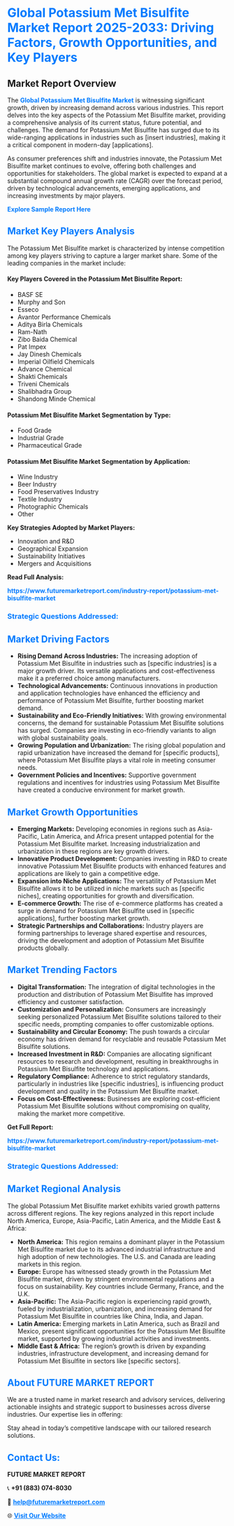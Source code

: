<h1 style="color: #007BFF;">Global Potassium Met Bisulfite Market Report 2025-2033: Driving Factors, Growth Opportunities, and Key Players</h1>

<section id="overview">
<h2>Market Report Overview</h2>
<p>The <a href="https://www.futuremarketreport.com/industry-report/potassium-met-bisulfite-market" style="color: #007BFF; text-decoration: none;"><strong>Global Potassium Met Bisulfite Market</strong></a> is witnessing significant growth, driven by increasing demand across various industries. This report delves into the key aspects of the Potassium Met Bisulfite market, providing a comprehensive analysis of its current status, future potential, and challenges. The demand for Potassium Met Bisulfite has surged due to its wide-ranging applications in industries such as [insert industries], making it a critical component in modern-day [applications].</p>
<p>As consumer preferences shift and industries innovate, the Potassium Met Bisulfite market continues to evolve, offering both challenges and opportunities for stakeholders. The global market is expected to expand at a substantial compound annual growth rate (CAGR) over the forecast period, driven by technological advancements, emerging applications, and increasing investments by major players.</p>
</section>

<section id="overview">
<p><a href="https://www.futuremarketreport.com/request-sample/reportId=92790" style="color: #007BFF; text-decoration: none;"><strong>Explore Sample Report Here</strong></a></p>
</section>

<section id="key-players">
<h2 style="color: #007BFF;">Market Key Players Analysis</h2>
<p>The Potassium Met Bisulfite market is characterized by intense competition among key players striving to capture a larger market share. Some of the leading companies in the market include:</p>
<h4>Key Players Covered in the Potassium Met Bisulfite Report:</h4>
<ul><li>BASF SE</li><li>Murphy and Son</li><li>Esseco</li><li>Avantor Performance Chemicals</li><li>Aditya Birla Chemicals</li><li>Ram-Nath</li><li>Zibo Baida Chemical</li><li>Pat Impex</li><li>Jay Dinesh Chemicals</li><li>Imperial Oilfield Chemicals</li><li>Advance Chemical</li><li>Shakti Chemicals</li><li>Triveni Chemicals</li><li>Shalibhadra Group</li><li>Shandong Minde Chemical</li></ul>
<h4>Potassium Met Bisulfite Market Segmentation by Type:</h4>
<ul><li>Food Grade</li><li>Industrial Grade</li><li>Pharmaceutical Grade</li></ul>

<h4>Potassium Met Bisulfite Market Segmentation by Application:</h4>
<ul><li>Wine Industry</li><li>Beer Industry</li><li>Food Preservatives Industry</li><li>Textile Industry</li><li>Photographic Chemicals</li><li>Other</li></ul>
<p><strong>Key Strategies Adopted by Market Players:</strong></p>
<ul>
<li>Innovation and R&D</li>
<li>Geographical Expansion</li>
<li>Sustainability Initiatives</li>
<li>Mergers and Acquisitions</li>
</ul>
</section>

<section>
<p><strong>Read Full Analysis: </strong></p><a href="https://www.futuremarketreport.com/industry-report/potassium-met-bisulfite-market" style="color: #007BFF; text-decoration: none;"><strong>https://www.futuremarketreport.com/industry-report/potassium-met-bisulfite-market</strong></a>
<h3 style="color: #007BFF;">Strategic Questions Addressed:</h3>
</section>

<section id="driving-factors">
<h2 style="color: #007BFF;">Market Driving Factors</h2>
<ul>
<li><strong>Rising Demand Across Industries:</strong> The increasing adoption of Potassium Met Bisulfite in industries such as [specific industries] is a major growth driver. Its versatile applications and cost-effectiveness make it a preferred choice among manufacturers.</li>
<li><strong>Technological Advancements:</strong> Continuous innovations in production and application technologies have enhanced the efficiency and performance of Potassium Met Bisulfite, further boosting market demand.</li>
<li><strong>Sustainability and Eco-Friendly Initiatives:</strong> With growing environmental concerns, the demand for sustainable Potassium Met Bisulfite solutions has surged. Companies are investing in eco-friendly variants to align with global sustainability goals.</li>
<li><strong>Growing Population and Urbanization:</strong> The rising global population and rapid urbanization have increased the demand for [specific products], where Potassium Met Bisulfite plays a vital role in meeting consumer needs.</li>
<li><strong>Government Policies and Incentives:</strong> Supportive government regulations and incentives for industries using Potassium Met Bisulfite have created a conducive environment for market growth.</li>
</ul>
</section>

<section id="growth-opportunities">
<h2 style="color: #007BFF;">Market Growth Opportunities</h2>
<ul>
<li><strong>Emerging Markets:</strong> Developing economies in regions such as Asia-Pacific, Latin America, and Africa present untapped potential for the Potassium Met Bisulfite market. Increasing industrialization and urbanization in these regions are key growth drivers.</li>
<li><strong>Innovative Product Development:</strong> Companies investing in R&D to create innovative Potassium Met Bisulfite products with enhanced features and applications are likely to gain a competitive edge.</li>
<li><strong>Expansion into Niche Applications:</strong> The versatility of Potassium Met Bisulfite allows it to be utilized in niche markets such as [specific niches], creating opportunities for growth and diversification.</li>
<li><strong>E-commerce Growth:</strong> The rise of e-commerce platforms has created a surge in demand for Potassium Met Bisulfite used in [specific applications], further boosting market growth.</li>
<li><strong>Strategic Partnerships and Collaborations:</strong> Industry players are forming partnerships to leverage shared expertise and resources, driving the development and adoption of Potassium Met Bisulfite products globally.</li>
</ul>
</section>

<section id="trending-factors">
<h2 style="color: #007BFF;">Market Trending Factors</h2>
<ul>
<li><strong>Digital Transformation:</strong> The integration of digital technologies in the production and distribution of Potassium Met Bisulfite has improved efficiency and customer satisfaction.</li>
<li><strong>Customization and Personalization:</strong> Consumers are increasingly seeking personalized Potassium Met Bisulfite solutions tailored to their specific needs, prompting companies to offer customizable options.</li>
<li><strong>Sustainability and Circular Economy:</strong> The push towards a circular economy has driven demand for recyclable and reusable Potassium Met Bisulfite solutions.</li>
<li><strong>Increased Investment in R&D:</strong> Companies are allocating significant resources to research and development, resulting in breakthroughs in Potassium Met Bisulfite technology and applications.</li>
<li><strong>Regulatory Compliance:</strong> Adherence to strict regulatory standards, particularly in industries like [specific industries], is influencing product development and quality in the Potassium Met Bisulfite market.</li>
<li><strong>Focus on Cost-Effectiveness:</strong> Businesses are exploring cost-efficient Potassium Met Bisulfite solutions without compromising on quality, making the market more competitive.</li>
</ul>
</section>

<section>
<p><strong>Get Full Report: </strong></p><a href="https://www.futuremarketreport.com/industry-report/potassium-met-bisulfite-market" style="color: #007BFF; text-decoration: none;"><strong>https://www.futuremarketreport.com/industry-report/potassium-met-bisulfite-market</strong></a>
<h3 style="color: #007BFF;">Strategic Questions Addressed:</h3>
</section>


<section id="regional-analysis">
<h2 style="color: #007BFF;">Market Regional Analysis</h2>
<p>The global Potassium Met Bisulfite market exhibits varied growth patterns across different regions. The key regions analyzed in this report include North America, Europe, Asia-Pacific, Latin America, and the Middle East & Africa:</p>
<ul>
<li><strong>North America:</strong> This region remains a dominant player in the Potassium Met Bisulfite market due to its advanced industrial infrastructure and high adoption of new technologies. The U.S. and Canada are leading markets in this region.</li>
<li><strong>Europe:</strong> Europe has witnessed steady growth in the Potassium Met Bisulfite market, driven by stringent environmental regulations and a focus on sustainability. Key countries include Germany, France, and the U.K.</li>
<li><strong>Asia-Pacific:</strong> The Asia-Pacific region is experiencing rapid growth, fueled by industrialization, urbanization, and increasing demand for Potassium Met Bisulfite in countries like China, India, and Japan.</li>
<li><strong>Latin America:</strong> Emerging markets in Latin America, such as Brazil and Mexico, present significant opportunities for the Potassium Met Bisulfite market, supported by growing industrial activities and investments.</li>
<li><strong>Middle East & Africa:</strong> The region’s growth is driven by expanding industries, infrastructure development, and increasing demand for Potassium Met Bisulfite in sectors like [specific sectors].</li>
</ul>
</section>

<footer>
<h2 style="color: #007BFF;">About FUTURE MARKET REPORT</h2>
<p>We are a trusted name in market research and advisory services, delivering actionable insights and strategic support to businesses across diverse industries. Our expertise lies in offering:</p>

<p>Stay ahead in today’s competitive landscape with our tailored research solutions.</p>

<h2 style="color: #007BFF;">Contact Us:</h2>
<p><strong>FUTURE MARKET REPORT</strong></p>
<p>📞 <strong>+91 (883) 074-8030</strong></p>
<p>📧 <strong><a href="mailto:help@futuremarketreport.com" style="color: #007BFF;">help@futuremarketreport.com</a></strong></p>
<p>🌐 <strong><a href="https://www.futuremarketreport.com/" style="color: #007BFF;">Visit Our Website</a></strong></p>
</footer>